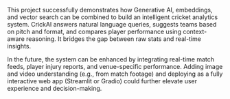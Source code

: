 This project successfully demonstrates how Generative AI, embeddings, and vector search can be combined to build an intelligent cricket analytics system. CrickAI answers natural language queries, suggests teams based on pitch and format, and compares player performance using context-aware reasoning. It bridges the gap between raw stats and real-time insights.

In the future, the system can be enhanced by integrating real-time match feeds, player injury reports, and venue-specific performance. Adding image and video understanding (e.g., from match footage) and deploying as a fully interactive web app (Streamlit or Gradio) could further elevate user experience and decision-making.
